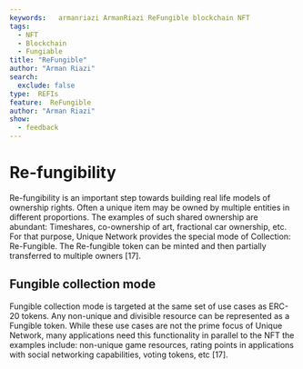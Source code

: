 ```yaml
---
keywords:   armanriazi ArmanRiazi ReFungible blockchain NFT
tags:
  - NFT
  - Blockchain
  - Fungiable
title: "ReFungible"
author: "Arman Riazi"
search:
  exclude: false
type:  REFIs
feature:  ReFungible
author: "Arman Riazi"
show:
  - feedback
---
```


# Re-fungibility

Re-fungibility is an important step towards building real life models of ownership rights. Often a unique item may be owned by multiple entities in different proportions. The examples of such shared ownership are abundant: Timeshares, co-ownership of art, fractional car ownership, etc. For that purpose, Unique Network provides the special mode of Collection: Re-Fungible. The Re-fungible token can be minted and then partially transferred to multiple owners [17].

## Fungible collection mode
Fungible collection mode is targeted at the same set of use cases as ERC-20 tokens. Any non-unique and divisible resource can be represented as a Fungible token. While these use cases are not the prime focus of Unique Network, many applications need this functionality in parallel to the NFT the examples include: non-unique game resources, rating points in applications with social networking capabilities, voting tokens, etc [17].



